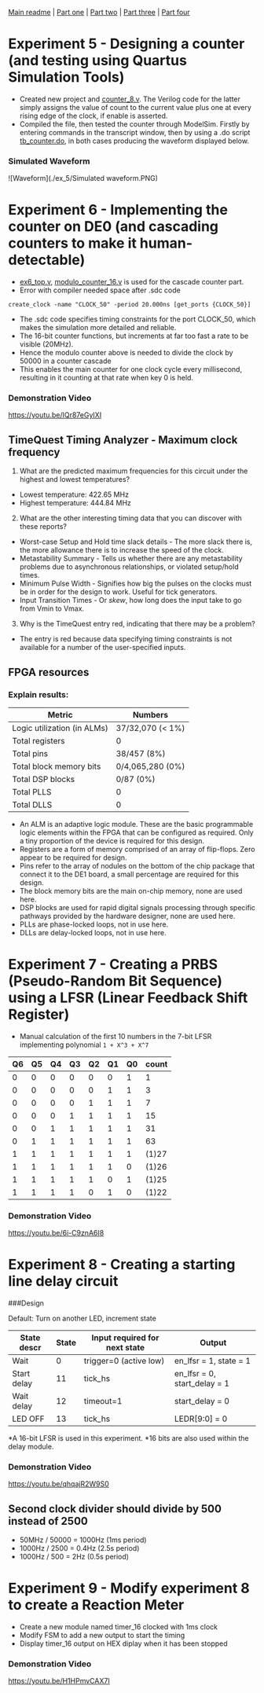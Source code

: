 [Main readme](../readme.MD) | [Part one](../part_1) | [Part two](../part_2) | [Part three](../part_3) | [Part four](../part_4)

# Experiment 5 - Designing a counter (and testing using Quartus Simulation Tools)
* Created new project and [counter_8.v](./ex_5/counter_8.v). The Verilog code for the latter simply assigns the value of count to the current value plus one at every rising edge of the clock, if enable is asserted.
* Compiled the file, then tested the counter through ModelSim. Firstly by entering commands in the transcript window, then by using a .do script [tb_counter.do](./ex_5/simulation/modelsim/tb_counter.do), in both cases producing the waveform displayed below.

### Simulated Waveform
![Waveform](./ex_5/Simulated waveform.PNG)

# Experiment 6 - Implementing the counter on DE0 (and cascading counters to make it human-detectable)
* [ex6_top.v](./ex_6/ex6_top.v), [modulo_counter_16.v](./ex_6/modulo_counter_16.v) is used for the cascade counter part.
* Error with compiler needed space after .sdc code

`create_clock -name "CLOCK_50" -period 20.000ns [get_ports {CLOCK_50}]`

* The .sdc code specifies timing constraints for the port CLOCK_50, which makes the simulation more detailed and reliable.
* The 16-bit counter functions, but increments at far too fast a rate to be visible (20MHz).
* Hence the modulo counter above is needed to divide the clock by 50000 in a counter cascade
* This enables the main counter for one clock cycle every millisecond, resulting in it counting at that rate when key 0 is held.

### Demonstration Video
https://youtu.be/IQr87eGyIXI

## TimeQuest Timing Analyzer - Maximum clock frequency
1. What are the predicted maximum frequencies for this circuit under the highest and lowest temperatures?

  * Lowest temperature: 422.65 MHz
  * Highest temperature: 444.84 MHz

2. What are the other interesting timing data that you can discover with these reports?
  
  * Worst-case Setup and Hold time slack details - The more slack there is, the more allowance there is to increase the speed of the clock. 
  * Metastability Summary - Tells us whether there are any metastability problems due to asynchronous relationships, or violated setup/hold times.
  * Minimum Pulse Width - Signifies how big the pulses on the clocks must be in order for the design to work. Useful for tick generators.
  * Input Transition Times - Or _skew_, how long does the input take to go from Vmin to Vmax.

3. Why is the TimeQuest entry red, indicating that there may be a problem?

  * The entry is red because data specifying timing constraints is not available for a number of the user-specified inputs.

## FPGA resources
### Explain results:

|Metric|Numbers|
|---|---|
Logic utilization (in ALMs)|37/32,070 (< 1%)
Total registers|0
Total pins|38/457 (8%)
Total block memory bits|0/4,065,280 (0%)
Total DSP blocks|0/87 (0%)
Total PLLS|0
Total DLLS|0

* An ALM is an adaptive logic module. These are the basic programmable logic elements within the FPGA that can be configured as required. Only a tiny proportion of the device is required for this design.
* Registers are a form of memory comprised of an array of flip-flops. Zero appear to be required for design.
* Pins refer to the array of nodules on the bottom of the chip package that connect it to the DE1 board, a small percentage are required for this design.
* The block memory bits are the main on-chip memory, none are used here.
* DSP blocks are used for rapid digital signals processing through specific pathways provided by the hardware designer, none are used here.
* PLLs are phase-locked loops, not in use here.
* DLLs are delay-locked loops, not in use here.

# Experiment 7 - Creating a PRBS (Pseudo-Random Bit Sequence) using a LFSR (Linear Feedback Shift Register)
* Manual calculation of the first 10 numbers in the 7-bit LFSR implementing polynomial `1 + X^3 + X^7`

|Q6|Q5|Q4|Q3|Q2|Q1|Q0|count|
|---|---|---|---|---|---|---|---|
0|0|0|0|0|0|1|1
0|0|0|0|0|1|1|3
0|0|0|0|1|1|1|7
0|0|0|1|1|1|1|15
0|0|1|1|1|1|1|31
0|1|1|1|1|1|1|63
1|1|1|1|1|1|1|(1)27
1|1|1|1|1|1|0|(1)26
1|1|1|1|1|0|1|(1)25
1|1|1|1|0|1|0|(1)22

### Demonstration Video
https://youtu.be/6i-C9znA6I8

# Experiment 8 - Creating a starting line delay circuit
###Design

Default: Turn on another LED, increment state

|State descr|State|Input required for next state|Output|
|---|---|---|---|
|Wait| 0  | trigger=0 (active low)  | en_lfsr = 1, state = 1 |
|Start delay| 11 | tick_hs | en_lfsr = 0, start_delay = 1 |
|Wait delay| 12 | timeout=1 | start_delay = 0 |
|LED OFF| 13 | tick_hs | LEDR[9:0] = 0 |

*A 16-bit LFSR is used in this experiment.
*16 bits are also used within the delay module.

### Demonstration Video
https://youtu.be/qhqajR2W9S0

## Second clock divider should divide by 500 instead of 2500
- 50MHz / 50000 = 1000Hz (1ms period)
- 1000Hz / 2500 = 0.4Hz (2.5s period)
- 1000Hz / 500 = 2Hz (0.5s period)

# Experiment 9 - Modify experiment 8 to create a Reaction Meter
- Create a new module named timer_16 clocked with 1ms clock
- Modify FSM to add a new output to start the timing
- Display timer_16 output on HEX diplay when it has been stopped

### Demonstration Video
https://youtu.be/H1HPmvCAX7I




